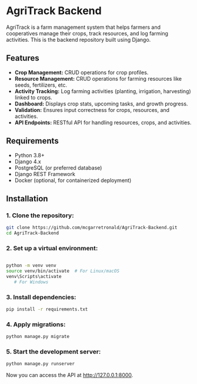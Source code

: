 # AgriTrack Backend

AgriTrack is a farm management system that helps farmers and cooperatives manage their crops, track resources, and log farming activities. This is the backend repository built using Django.

## Features

- **Crop Management:** CRUD operations for crop profiles.
- **Resource Management:** CRUD operations for farming resources like seeds, fertilizers, etc.
- **Activity Tracking:** Log farming activities (planting, irrigation, harvesting) linked to crops.
- **Dashboard:** Displays crop stats, upcoming tasks, and growth progress.
- **Validation:** Ensures input correctness for crops, resources, and activities.
- **API Endpoints:** RESTful API for handling resources, crops, and activities.

## Requirements

- Python 3.8+
- Django 4.x
- PostgreSQL (or preferred database)
- Django REST Framework
- Docker (optional, for containerized deployment)

## Installation

### 1. Clone the repository:

```bash
git clone https://github.com/mcgarretronald/AgriTrack-Backend.git
cd AgriTrack-Backend
```
### 2. Set up a virtual environment:
```bash

python -m venv venv
source venv/bin/activate  # For Linux/macOS
venv\Scripts\activate  
   # For Windows
   ```
### 3. Install dependencies:
```bash
pip install -r requirements.txt
```
### 4. Apply migrations:
```bash
python manage.py migrate
```
### 5. Start the development server:
```bash
python manage.py runserver
```
Now you can access the API at http://127.0.0.1:8000.



